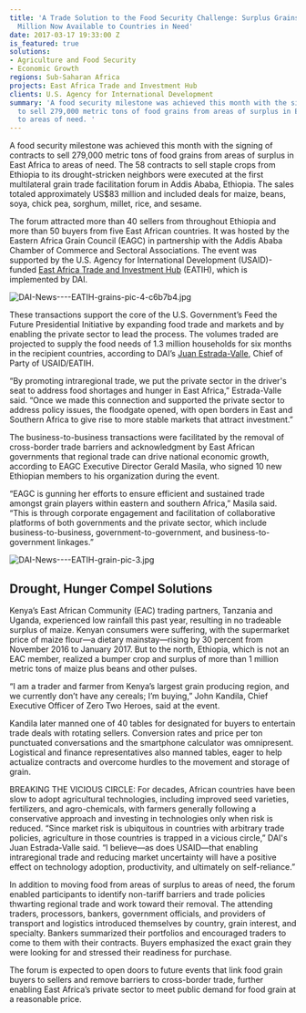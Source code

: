 ```yaml
---
title: 'A Trade Solution to the Food Security Challenge: Surplus Grains Worth $83
  Million Now Available to Countries in Need'
date: 2017-03-17 19:33:00 Z
is_featured: true
solutions:
- Agriculture and Food Security
- Economic Growth
regions: Sub-Saharan Africa
projects: East Africa Trade and Investment Hub
clients: U.S. Agency for International Development
summary: 'A food security milestone was achieved this month with the signing of contracts
  to sell 279,000 metric tons of food grains from areas of surplus in East Africa
  to areas of need. '
---
```


A food security milestone was achieved this month with the signing of contracts to sell 279,000 metric tons of food grains from areas of surplus in East Africa to areas of need. The 58 contracts to sell staple crops from Ethiopia to its drought-stricken neighbors were executed at the first multilateral grain trade facilitation forum in Addis Ababa, Ethiopia. The sales totaled approximately US$83 million and included deals for maize, beans, soya, chick pea, sorghum, millet, rice, and sesame.

<!--more-->

The forum attracted more than 40 sellers from throughout Ethiopia and more than 50 buyers from five East African countries. It was hosted by the Eastern Africa Grain Council (EAGC) in partnership with the Addis Ababa Chamber of Commerce and Sectoral Associations. The event was supported by the U.S. Agency for International Development (USAID)-funded [East Africa Trade and Investment Hub](https://www.dai.com/our-work/projects/east-africa-trade-and-investment-hub-tih) (EATIH), which is implemented by DAI.

![DAI-News----EATIH-grains-pic-4-c6b7b4.jpg](/uploads/DAI-News----EATIH-grains-pic-4-c6b7b4.jpg)

These transactions support the core of the U.S. Government’s Feed the Future Presidential Initiative by expanding food trade and markets and by enabling the private sector to lead the process. The volumes traded are projected to supply the food needs of 1.3 million households for six months in the recipient countries, according to DAI’s [Juan Estrada-Valle](https://www.dai.com/who-we-are/our-team/juan-estrada-valle), Chief of Party of USAID/EATIH.

“By promoting intraregional trade, we put the private sector in the driver's seat to address food shortages and hunger in East Africa,” Estrada-Valle said. “Once we made this connection and supported the private sector to address policy issues, the floodgate opened, with open borders in East and Southern Africa to give rise to more stable markets that attract investment.”

The business-to-business transactions were facilitated by the removal of cross-border trade barriers and acknowledgment by East African governments that regional trade can drive national economic growth, according to EAGC Executive Director Gerald Masila, who signed 10 new Ethiopian members to his organization during the event.

“EAGC is gunning her efforts to ensure efficient and sustained trade amongst grain players within eastern and southern Africa,” Masila said. “This is through corporate engagement and facilitation of collaborative platforms of both governments and the private sector, which include business-to-business, government-to-government, and business-to-government linkages.”

![DAI-News----EATIH-grain-pic-3.jpg](/uploads/DAI-News----EATIH-grain-pic-3.jpg)

## Drought, Hunger Compel Solutions

Kenya’s East African Community (EAC) trading partners, Tanzania and Uganda, experienced low rainfall this past year, resulting in no tradeable surplus of maize. Kenyan consumers were suffering, with the supermarket price of maize flour—a dietary mainstay—rising by 30 percent from November 2016 to January 2017. But to the north, Ethiopia, which is not an EAC member, realized a bumper crop and surplus of more than 1 million metric tons of maize plus beans and other pulses.

“I am a trader and farmer from Kenya’s largest grain producing region, and we currently don’t have any cereals; I’m buying,” John Kandila, Chief Executive Officer of Zero Two Heroes, said at the event.

Kandila later manned one of 40 tables for designated for buyers to entertain trade deals with rotating sellers. Conversion rates and price per ton punctuated conversations and the smartphone calculator was omnipresent. Logistical and finance representatives also manned tables, eager to help actualize contracts and overcome hurdles to the movement and storage of grain.

<aside>BREAKING THE VICIOUS CIRCLE: For decades, African countries have been slow to adopt agricultural technologies, including improved seed varieties, fertilizers, and agro-chemicals, with farmers generally following a conservative approach and investing in technologies only when risk is reduced. “Since market risk is ubiquitous in countries with arbitrary trade policies, agriculture in those countries is trapped in a vicious circle,” DAI's Juan Estrada-Valle said. “I believe—as does USAID—that enabling intraregional trade and reducing market uncertainty will have a positive effect on technology adoption, productivity, and ultimately on self-reliance.”</aside>

In addition to moving food from areas of surplus to areas of need, the forum enabled participants to identify non-tariff barriers and trade policies thwarting regional trade and work toward their removal. The attending traders, processors, bankers, government officials, and providers of transport and logistics introduced themselves by country, grain interest, and specialty. Bankers summarized their portfolios and encouraged traders to come to them with their contracts. Buyers emphasized the exact grain they were looking for and stressed their readiness for purchase.

The forum is expected to open doors to future events that link food grain buyers to sellers and remove barriers to cross-border trade, further enabling East Africa’s private sector to meet public demand for food grain at a reasonable price. 